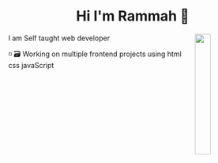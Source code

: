 <h1 align="center">Hi I'm Rammah 👋</h1>
  
  <img src="https://github.com/mohamedabusrea/mohamedabusrea/blob/master/profile-img.png" align="right" width="25%"/>

I am Self taught web developer


◽ 🗃️ Working on multiple frontend projects using  html css javaScript
